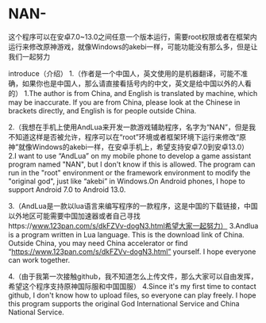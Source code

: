 # NAN-
这个程序可以在安卓7.0~13.0之间任意一个版本运行，需要root权限或者在框架内运行来修改原神游戏，就像Windows的akebi一样，可能功能没有那么多，但是让我们一起努力

introduce（介绍）
1.（作者是一个中国人，英文使用的是机器翻译，可能不准确，如果你也是中国人，那么请直接看括号内的中文，英文是给中国以外的人看的）
1.The author is from China, and English is translated by machine, which may be inaccurate. If you are from China, please look at the Chinese in brackets directly, and English is for people outside China.

2.（我想在手机上使用AndLua来开发一款游戏辅助程序，名字为“NAN”，但是我不知道这样是否被允许，程序可以在“root”环境或者框架环境下运行来修改“原神”就像Windows的akebi一样，在安卓手机上，希望支持安卓7.0到安卓13.0）
2.I want to use “AndLua” on my mobile phone to develop a game assistant program named "NAN", but I don't know if this is allowed. The program can run in the "root" environment or the framework environment to modify the "original god", just like “akebi” in Windows.On Android phones, I hope to support Android 7.0 to Android 13.0.

3.（AndLua是一款以lua语言来编写程序的一款程序，这是中国的下载链接，中国以外地区可能需要中国加速器或者自己寻找https://www.123pan.com/s/dkFZVv-dogN3.html希望大家一起努力）
3.Andlua is a program written in Lua language. This is the download link of China. Outside China, you may need China accelerator or find
 “https://www.123pan.com/s/dkFZVv-dogN3.html” yourself. I hope everyone can work together.

4.（由于我第一次接触github，我不知道怎么上传文件，那么大家可以自由发挥，希望这个程序支持原神国际服和中国国服）
4.Since it's my first time to contact github, I don't know how to upload files, so everyone can play freely. I hope this program supports the original God International Service and China National Service.
